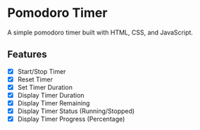 # Pomodoro Timer

A simple pomodoro timer built with HTML, CSS, and JavaScript.

## Features 

- [x] Start/Stop Timer
- [x] Reset Timer
- [x] Set Timer Duration
- [x] Display Timer Duration
- [x] Display Timer Remaining
- [x] Display Timer Status (Running/Stopped)
- [x] Display Timer Progress (Percentage)
